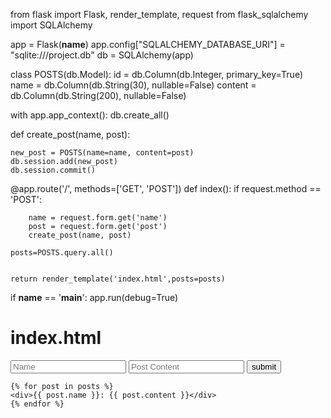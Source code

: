 from flask import Flask, render_template, request
from flask_sqlalchemy import SQLAlchemy

app = Flask(__name__)
app.config["SQLALCHEMY_DATABASE_URI"] = "sqlite:///project.db"
db = SQLAlchemy(app)

class POSTS(db.Model):
    id = db.Column(db.Integer, primary_key=True)
    name = db.Column(db.String(30), nullable=False)
    content = db.Column(db.String(200), nullable=False)


with app.app_context():
    db.create_all()

def create_post(name, post):
    
    new_post = POSTS(name=name, content=post)
    db.session.add(new_post)
    db.session.commit()

@app.route('/', methods=['GET', 'POST'])
def index():
    if request.method == 'POST':
        
        name = request.form.get('name')
        post = request.form.get('post')
        create_post(name, post)

    posts=POSTS.query.all()
        
    
    return render_template('index.html',posts=posts)

if __name__ == '__main__':
    app.run(debug=True)

# index.html
<!DOCTYPE html>
<html lang="en">
<head>
    <meta charset="UTF-8">
    <meta name="viewport" content="width=device-width, initial-scale=1.0">
    <title>Thotnr Project</title>
</head>
<body>
    <form action="/" method="post">
        <input placeholder="Name" name="name" required>
        <input placeholder="Post Content" name="post" required>
        <input type="submit" value="submit">
    </form>

    
    {% for post in posts %}
    <div>{{ post.name }}: {{ post.content }}</div>
    {% endfor %}
</body>
</html>

